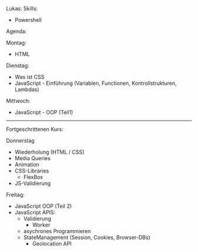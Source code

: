 Lukas: 
Skills:
- Powershell


Agenda: 

Montag: 
- HTML 

Dienstag:
- Was ist CSS 
- JavaScript - Einführung (Variablen, Functionen, Kontrollstrukturen, Lambdas)

Mittwoch: 
- JavaScript - OOP (Teil1) 

----------------------------------------------------------------------------------------
Fortgeschrittenen Kurs: 


Donnerstag

- Wiederholung (HTML / CSS) 
- Media Queries
- Animation 
- CSS-Libraries
	-  FlexBox 
- JS-Validierung

Freitag: 
- JavaScript OOP (Teil 2)
- JavaScript APIS:
	- Validierung
      - Worker
	- asychrones Programmieren
	- StateManagement (Session, Cookies, Browser-DBs) 
      - Geolocation API